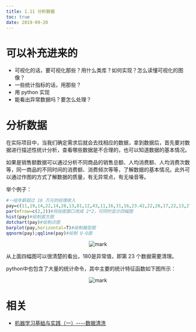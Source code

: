 ```yaml
---
title: 1.11 分析数据
toc: true
date: 2019-09-20
---
```

# 可以补充进来的

- 可视化的话，要可视化那些？用什么类库？如何实现？怎么读懂可视化的图像？
- 一些统计指标的话，用那些？
- 用 python 实现
- 能看出异常数据吗？要怎么处理？

# 分析数据

在实际项目中，当我们确定需求后就会去找相应的数据，拿到数据后，首先要对数据进行描述性统计分析，查看哪些数据是不合理的，也可以知道数据的基本情况。


如果是销售额数据可以通过分析不同商品的销售总额、人均消费额、人均消费次数等，同一商品的不同时间的消费额、消费频次等等，了解数据的基本情况。此外可以通过作图的方式了解数据的质量，有无异常点，有无噪音等。

举个例子：

```r
#一组年薪超过 10 万元的经理收入
pay=c(11,19,14,22,14,28,13,81,12,43,11,16,31,16,23.42,22,26,17,22,13,27,180,16,43,82,14,11,51,76,28,66,29,14,14,65,37,16,37,35,39,27,14,17,13,38,28,40,85,32,25,26,16,12,54,40,18,27,16,14,33,29,77,50,19,34)
par(mfrow=c(2,2))#将绘图窗口改成 2*2，可同时显示四幅图
hist(pay)#绘制直方图
dotchart(pay)#绘制点图
barplot(pay,horizontal=T)#绘制箱型图
qqnorm(pay);qqline(pay)#绘制 Q-Q图
```

<center>

![mark](http://images.iterate.site/blog/image/20190918/emwAAxymbkRj.png?imageslim)

</center>


从上面四幅图可以很清楚的看出，180是异常值，即第 23 个数据需要清理。

python中也包含了大量的统计命令，其中主要的统计特征函数如下图所示：


<center>

![mark](http://images.iterate.site/blog/image/20190918/J3UPmy5uzhW1.png?imageslim)

</center>





# 相关

- [机器学习基础与实践（一）----数据清洗](https://www.cnblogs.com/charlotte77/p/5606926.html)
